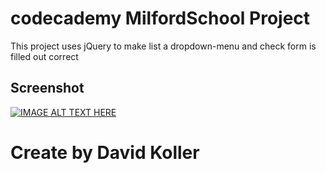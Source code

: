 codecademy MilfordSchool Project
=================================

This project uses jQuery to make list a dropdown-menu and check form is filled out correct

## Screenshot
[![IMAGE ALT TEXT HERE](https://github.com/kolldavi/codeacadamy/blob/master/MilfordSchool/ScreenShot.png?raw=true)](http://www.dkoller.com/codeacadamy/MilfordSchool/index.html)



Create by David Koller
=======================

